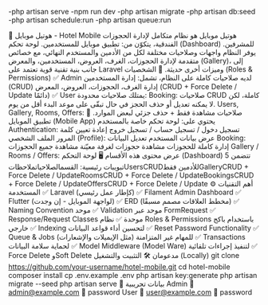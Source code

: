 -php artisan serve
-npm run dev
-php artisan migrate
-php artisan db:seed
-php artisan schedule:run
-php artisan queue:run


🏨 هوتيل موبايل - Hotel Mobile
هوتيل موبايل هو نظام متكامل لإدارة الحجوزات الفندقية، يتكوّن من:
تطبيق موبايل للمستخدمين.
لوحة تحكم (Dashboard) للمشرفين.
يوفر النظام واجهات وصلاحيات مختلفة لكل من الأدمين والمستخدم النهائي، مع خصائص متقدمة لإدارة الحجوزات، الغرف، العروض، المستخدمين، والمعرض (Gallery)، إلى جانب بنية تقنية قوية تعتمد على Laravel وميزات أخرى حديثة.
👥 الشخصيات (Roles & Permissions)
✅ Admin
لديه صلاحيات كاملة على النظام، تشمل:
إدارة المستخدمين (CRUD)
إدارة الغرف، الحجوزات، العروض، المعرض (CRUD + Force Delete / Update دائمًا)
✅ User
يمتلك صلاحيات محدودة:
Booking: صلاحيات CRUD كاملة، لكن لا يمكنه تعديل أو حذف الحجز في حال تبقّى على موعد البدء أقل من يوم.
Users, Gallery, Rooms, Offers: صلاحيات مشاهدة فقط + حذف جزئي لبعض الموارد.
📱 تطبيق الموبايل (Mobile App)
يحتوي على:
لوحة تحكم خاصة بالمستخدم
Authentication:
تسجيل دخول / تسجيل حساب / تسجيل خروج
إعادة تعيين كلمة المرور
الملف الشخصي (Profile):
عرض بيانات المستخدم
تعديل البيانات
Booking:
إدارة كاملة للحجوزات
مشاهدة حجوزات لغرفة معيّنة
مشاهدة جميع الحجوزات
Gallery / Rooms / Offers:
عرض محتوى هذه الأقسام
🖥️ لوحة التحكم (Dashboard)
تتضمن 5 تبويبات رئيسية:
القسمالصلاحياتملاحظاتUsersCRUDللأدمين فقطGalleryCRUD + Force Delete / UpdateRoomsCRUD + Force Delete / UpdateBookingsCRUD + Force Delete / UpdateOffersCRUD + Force Delete / Update
⚙️ أهم التقنيات المستخدمة
✅ Laravel (كإطار عمل رئيسي)
✅ Filament Admin Dashboard
✅ Flutter (لواجهة الموبايل - إن وجدت)
✅ ERD (مخطط العلاقات مصمم مسبقًا)
✅ Naming Convention موحد
✅ Validation موحد عبر FormRequest
✅ Response/Request Classes موحدة
✅ نظام Roles & Permissions باستخدام باكج خارجي
✅ Indexing لتحسين أداء قواعد البيانات
✅ Reset Password Functionality
✅ Queue & Jobs للمهام غير المتزامنة (مثل الإيميلات والإشعارات)
✅ Transactions لحماية سلامة البيانات
✅ Model Middleware (Model Ware) لتنفيذ إجراءات تلقائية
✅ Force Delete وSoft Delete مدعومان
🛠️ التثبيت والتشغيل (Locally)
git clone https://github.com/your-username/hotel-mobile.git cd hotel-mobile composer install cp .env.example .env php artisan key:generate php artisan migrate --seed php artisan serve
🧪 بيانات تجريبية
Admin
📧 admin@example.com
🔑 password
User
📧 user@example.com
🔑 password
